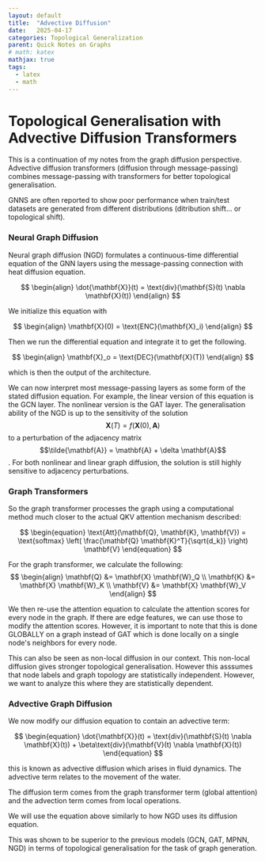 ```yaml
---
layout: default
title:  "Advective Diffusion"
date:   2025-04-17
categories: Topological Generalization
parent: Quick Notes on Graphs
# math: katex
mathjax: true
tags: 
  - latex
  - math
---
```


# Topological Generalisation with Advective Diffusion Transformers

This is a continuation of my notes from the graph diffusion perspective. Advective diffusion transformers (diffusion through message-passing) combines message-passing with transformers for better topological generalisation.

GNNS are often reported to show poor performance when train/test datasets are generated from different distributions (ditribution shift... or topological shift).

### Neural Graph Diffusion

Neural graph diffusion (NGD) formulates a continuous-time differential equation of the GNN layers using the message-passing connection with heat diffusion equation.

$$
\begin{align}
\dot{\mathbf{X}}(t) = \text{div}(\mathbf{S}(t) \nabla \mathbf{X}(t))
\end{align}
$$

We initialize this equation with

$$
\begin{align}
\mathbf{X}(0) = \text{ENC}(\mathbf{X}_i)
\end{align}
$$

Then we run the differential equation and integrate it to get the following.

$$
\begin{align}
\mathbf{X}_o = \text{DEC}(\mathbf{X}(T))
\end{align}
$$

which is then the output of the architecture.

We can now interpret most message-passing layers as some form of the stated diffusion equation. For example, the linear version of this equation is the GCN layer. The nonlinear version is the GAT layer. The generalisation ability of the NGD is up to the sensitivity of the solution $$\mathbf{X}(T) = f(\mathbf{X}(0), \mathbf{A})$$ to a perturbation of the adjacency matrix $$\tilde{\mathbf{A}} = \mathbf{A} + \delta \mathbf{A}$$. For both nonlinear and linear graph diffusion, the solution is still highly sensitive to adjacency perturbations.

### Graph Transformers

So the graph transformer processes the graph using a computational method much closer to the actual QKV attention mechanism described:

$$
\begin{equation}
\text{Att}(\mathbf{Q}, \mathbf{K}, \mathbf{V}) = \text{softmax} \left( \frac{\mathbf{Q} \mathbf{K}^T}{\sqrt{d_k}} \right) \mathbf{V}
\end{equation}
$$

For the graph transformer, we calculate the following:
$$
\begin{align}
\mathbf{Q} &= \mathbf{X} \mathbf{W}_Q \\
\mathbf{K} &= \mathbf{X} \mathbf{W}_K \\
\mathbf{V} &= \mathbf{X} \mathbf{W}_V
\end{align}
$$

We then re-use the attention equation to calculate the attention scores for every node in the graph. If there are edge features, we can use those to modify the attention scores. However, it is important to note that this is done GLOBALLY on a graph instead of GAT which is done locally on a single node's neighbors for every node.

This can also be seen as non-local diffusion in our context. This non-local diffusion gives stronger topological generalisation. However this asssumes that node labels and graph topology are statistically independent. However, we want to analyze this where they are statistically dependent.


### Advective Graph Diffusion

We now modify our diffusion equation to contain an advective term:

$$
\begin{equation}
\dot{\mathbf{X}}(t) = \text{div}(\mathbf{S}(t) \nabla \mathbf{X}(t)) + \beta\text{div}(\mathbf{V}(t) \nabla \mathbf{X}(t))
\end{equation}
$$

this is known as advective diffusion which arises in fluid dynamics. The advective term relates to the movement of the water.

The diffusion term comes from the graph transformer term (global attention) and the advection term comes from local operations. 

We will use the equation above similarly to how NGD uses its diffusion equation.

This was shown to be superior to the previous models (GCN, GAT, MPNN, NGD) in terms of topological generalisation for the task of graph generation.